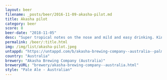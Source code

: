 ```yaml
---
layout: beer
filename: _posts/beer/2016-11-09-akasha-pilot.md
title: Akasha pilot
category: beer
score: 8
beer-date: "2018-11-05"
desc: "Super tropical notes on the nose and mild and easy drinking. Kind of your flavour packed session beer"
permalink: /beer/:title.html
img: /img/list/akasha-pilot.jpeg
untappd: "https://untappd.com/b/akasha-brewing-company--australia--palm-tree-pale/2876130"
country: "Australia"
brewery: "Akasha Brewing Company (Australia)"
breweryURL: "brewery/akasha-brewing-company--australia.html"
style: "Pale Ale - Australian"
---
```

